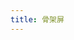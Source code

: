 ```yaml
---
title: 骨架屏
---
```


<code src="../demo/SkeletonDemo.jsx"></code>

<API src="../src/Skeleton.tsx"></API>

